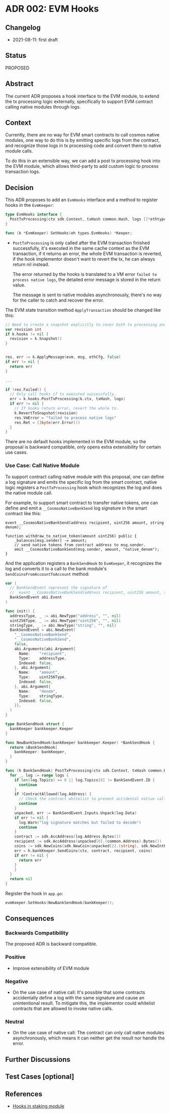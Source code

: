 # ADR 002: EVM Hooks

## Changelog

- 2021-08-11: first draft

## Status

PROPOSED

## Abstract

The current ADR proposes a hook interface to the EVM module, to extend the tx processing logic externally,
specifically to support EVM contract calling native modules through logs.

## Context

<!-- > This section describes the forces at play, including technological, political, social, and project local. These forces are probably in tension and should be called out as such. The language in this section is value-neutral. It is simply describing facts. It should clearly explain the problem and motivation that the proposal aims to resolve. -->

Currently, there are no way for EVM smart contracts to call cosmos native modules, one way to do this is by emitting
specific logs from the contract, and recognize those logs in tx processing code and convert them to native module calls.

To do this in an extensible way, we can add a post tx processing hook into the EVM module, which allows third-party to
add custom logic to process transaction logs.

## Decision

<!-- > This section describes our response to these forces. It is stated in full sentences, with an active voice. "We will ..." -->

This ADR proposes to add an `EvmHooks` interface and a method to register hooks in the `EvmKeeper`:

```go
type EvmHooks interface {
  PostTxProcessing(ctx sdk.Context, txHash common.Hash, logs []*ethtypes.Log) error
}

func (k *EvmKeeper) SetHooks(eh types.EvmHooks) *Keeper;
```

- `PostTxProcessing` is only called after the EVM transaction finished successfully, it's executed in the same cache context
  as the EVM transaction, if it returns an error, the whole EVM transaction is reverted, if the hook implementor doesn't
  want to revert the tx, he can always return nil instead.

  The error returned by the hooks is translated to a VM error `failed to process native logs`, the detailed error
  message is stored in the return value.

  The message is sent to native modules asynchronously, there's no way for the caller to catch and recover the error.

The EVM state transition method `ApplyTransaction` should be changed like this:

```go
// Need to create a snapshot explicitly to cover both tx processing and post processing logic
var revision int
if k.hooks != nil {
  revision = k.Snapshot()
}


res, err := k.ApplyMessage(evm, msg, ethCfg, false)
if err != nil {
  return err
}

...

if !res.Failed() {
  // Only call hooks if tx executed successfully.
  err = k.hooks.PostTxProcessing(k.ctx, txHash, logs)
  if err != nil {
    // If hooks return error, revert the whole tx.
    k.RevertToSnapshot(revision)
    res.VmError = "failed to process native logs"
    res.Ret = []byte(err.Error())
  }
}
```

There are no default hooks implemented in the EVM module, so the proposal is backward compatible, only opens extra
extensibility for certain use cases.

### Use Case: Call Native Module

To support contract calling native module with this proposal, one can define a log signature and emits the specific log
from the smart contract, native logic registers a `PostTxProcessing` hook which recognizes the log and does the native module
call.

For example, to support smart contract to transfer native tokens, one can define and emit a `__CosmosNativeBankSend` log
signature in the smart contract like this:

```solidity
event __CosmosNativeBankSend(address recipient, uint256 amount, string denom);

function withdraw_to_native_token(amount uint256) public {
    _balances[msg.sender] -= amount;
    // send native tokens from contract address to msg.sender.
    emit __CosmosNativeBankSend(msg.sender, amount, "native_denom");
}
```

And the application registers a `BankSendHook` to `EvmKeeper`, it recognizes the log and converts it to a call to the bank
module's `SendCoinsFromAccountToAccount` method:

```go
var (
  // BankSendEvent represent the signature of
  // `event __CosmosNativeBankSend(address recipient, uint256 amount, string denom)`
  BankSendEvent abi.Event
)

func init() {
  addressType, _ := abi.NewType("address", "", nil)
  uint256Type, _ := abi.NewType("uint256", "", nil)
  stringType, _ := abi.NewType("string", "", nil)
  BankSendEvent = abi.NewEvent(
    "__CosmosNativeBankSend",
    "__CosmosNativeBankSend",
    false,
    abi.Arguments{abi.Argument{
      Name:    "recipient",
      Type:    addressType,
      Indexed: false,
    }, abi.Argument{
      Name:    "amount",
      Type:    uint256Type,
      Indexed: false,
    }, abi.Argument{
      Name:    "denom",
      Type:    stringType,
      Indexed: false,
    }},
  )
}

type BankSendHook struct {
  bankKeeper bankkeeper.Keeper
}

func NewBankSendHook(bankKeeper bankkeeper.Keeper) *BankSendHook {
  return &BankSendHook{
    bankKeeper: bankKeeper,
  }
}

func (h BankSendHook) PostTxProcessing(ctx sdk.Context, txHash common.Hash, logs []*ethtypes.Log) error {
  for _, log := range logs {
    if len(log.Topics) == 0 || log.Topics[0] != BankSendEvent.ID {
      continue
    }
    if !ContractAllowed(log.Address) {
      // Check the contract whitelist to prevent accidental native call.
      continue
    }
    unpacked, err := BankSendEvent.Inputs.Unpack(log.Data)
    if err != nil {
      log.Warn("log signature matches but failed to decode")
      continue
    }
    contract := sdk.AccAddress(log.Address.Bytes())
    recipient := sdk.AccAddress(unpacked[0].(common.Address).Bytes())
    coins := sdk.NewCoins(sdk.NewCoin(unpacked[2].(string), sdk.NewIntFromBigInt(unpacked[1].(*big.Int))))
    err = h.bankKeeper.SendCoins(ctx, contract, recipient, coins)
    if err != nil {
      return err
    }
    }
  }
  return nil
}
```

Register the hook in `app.go`:

```go
evmKeeper.SetHooks(NewBankSendHook(bankKeeper));
```

## Consequences

<!-- > This section describes the resulting context, after applying the decision. All consequences should be listed here, not just the "positive" ones. A particular decision may have positive, negative, and neutral consequences, but all of them affect the team and project in the future. -->

### Backwards Compatibility

<!-- All ADRs that introduce backward incompatibilities must include a section describing these incompatibilities and their severity. The ADR must explain how the author proposes to deal with these incompatibilities. ADR submissions without a sufficient backward compatibility treatise may be rejected outright. -->

The proposed ADR is backward compatible.

### Positive

- Improve extensibility of EVM module

### Negative

- On the use case of native call: It's possible that some contracts accidentally define a log with the same signature and cause an unintentional result.
  To mitigate this, the implementor could whitelist contracts that are allowed to invoke native calls.

### Neutral

- On the use case of native call: The contract can only call native modules asynchronously, which means it can neither get the result nor handle the error.

## Further Discussions

<!-- While an ADR is in the DRAFT or PROPOSED stage, this section should contain a summary of issues to be solved in future iterations (usually referencing comments from a pull-request discussion).
Later, this section can optionally list ideas or improvements the author or reviewers found during the analysis of this ADR. -->

## Test Cases [optional]

<!-- Test cases for implementation are mandatory for ADRs that are affecting consensus changes. Other ADRs can choose to include links to test cases if applicable. -->

## References

<!-- - {reference link} -->

- [Hooks in staking module](https://docs.cosmos.network/main/modules/staking/06_hooks.html)
